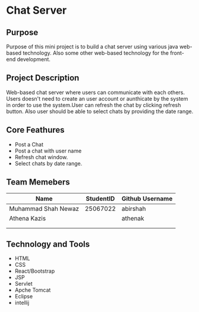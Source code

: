 # Chat Server

## Purpose 
Purpose of this mini project is to build a chat server using various java web-based technology.
Also some other web-based technology for the front-end development.

## Project Description
Web-based chat server where users can communicate with each others. Users doesn't need to create an 
user account or aunthicate by the system in order to use the system.User can refresh the chat by clicking 
refresh button. Also user should be able to select chats by providing the date range.

## Core Feathures
  * Post a Chat 
  * Post a chat with user name
  * Refresh chat window.
  * Select chats by date range.
  
## Team Memebers

| Name                     |StudentID                     |Github Username
|------------------------- |----------------------------- |----------------
|Muhammad Shah Newaz       |25067022                      |abirshah
|Athena Kazis              |                              |athenak
|                          |                              |
|                          |                              |

## Technology and Tools
* HTML
* CSS
* React/Bootstrap 
* JSP
* Servlet
* Apche Tomcat
* Eclipse
* intellij

